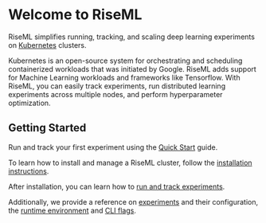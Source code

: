 # Welcome to RiseML

RiseML simplifies running, tracking, and scaling deep learning experiments on [Kubernetes](https://kubernetes.io/) clusters.

Kubernetes is an open-source system for orchestrating and scheduling containerized workloads that was initiated by Google.
RiseML adds support for Machine Learning workloads and frameworks like Tensorflow.
With RiseML, you can easily track experiments, run distributed learning experiments across multiple nodes, and perform hyperparameter optimization.

## Getting Started

Run and track your first experiment using the [Quick Start](quick_start.md) guide.

To learn how to install and manage a RiseML cluster, follow the [installation instructions](install).

After installation, you can learn how to [run and track experiments](guide/README.md).

Additionally, we provide a reference on [experiments](/reference/experiments/README.md) and their configuration, the [runtime environment](/reference/environment.md) and [CLI flags](/reference/cli.md).
